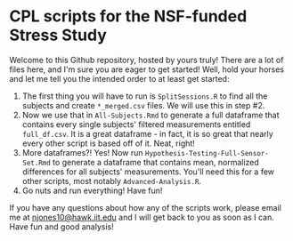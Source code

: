 # CPL scripts for the NSF-funded Stress Study 

Welcome to this Github repository, hosted by yours truly! There are a lot of files here, and I'm sure you are eager to get started! Well, hold your horses and let me tell you the intended order to at least get started: 

1) The first thing you will have to run is `SplitSessions.R` to find all the subjects and create `*_merged.csv` files. We will use this in step #2. 
2) Now we use that in `All-Subjects.Rmd` to generate a full dataframe that contains every single subjects' filtered measurements entitled `full_df.csv`. It is a great dataframe - in fact, it is so great that nearly every other script is based off of it. Neat, right! 
3) More dataframes?! Yes! Now run `Hypothesis-Testing-Full-Sensor-Set.Rmd` to generate a dataframe that contains mean, normalized differences for all subjects' measurements. You'll need this for a few other scripts, most notably `Advanced-Analysis.R`. 
4) Go nuts and run everything! Have fun! 

If you have any questions about how any of the scripts work, please email me at njones10@hawk.iit.edu and I will get back to you as soon as I can. Have fun and good analysis! 
